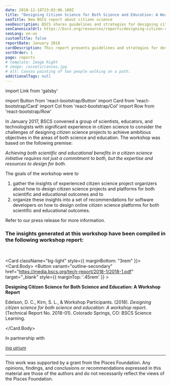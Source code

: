 ```yaml
---
date: 2018-12-18T23:03:06.180Z
title: "Designing Citizen Science for Both Science and Education: A Workshop Report"
seoTitle: New BSCS report about citizen science
seoDescription: BSCS shares guidelines and strategies for designing citizen projects with both scientific and educational benefits.
seoCanonicalUrl: https://bscs.org/resources/reports/designing-citizen-science-for-both-science-and-education-a-workshop-report
seoLang: en-us
customTitle: false
reportDate: January 2018
cardDescription: This report presents guidelines and strategies for designing citizen science projects with scientific and educational benefits.
sortOrder: 1
page: reports
# template: Image Right
# image: /assets/canvas.jpg
# alt: Canvas painting of two people walking on a path.
additionalTags: null
---
```


import Link from 'gatsby'

import Button from 'react-bootstrap/Button'
import Card from 'react-bootstrap/Card'
import Col from 'react-bootstrap/Col'
import Row from 'react-bootstrap/Row'

In January 2017, BSCS convened a group of scientists, educators, and technologists with significant experience in citizen science to consider the challenges of designing citizen science projects to achieve ambitious objectives in the areas of both science and education. The workshop was based on the following premise:
<br />

*Achieving both scientific and educational benefits in a citizen science initiative requires not just a commitment to both, but the expertise and resources to design for both.*

The goals of the workshop were to

<ol>
  <li>gather the insights of experienced citizen science project organizers about how to design citizen science projects and platforms for both scientific and educational outcomes and to</li>
  <li>organize these insights into a set of recommendations for software developers on how to design online citizen science platforms for both scientific and educational outcomes.</li>
</ol>

Refer to our <Link to="/our-work/news/new-bscs-report-presents-guidelines-for-designing-citizen-science-projects-that-merge-science-and-education">press release</Link> for more information.

### The insights generated at this workshop have been compiled in the following workshop report:
<br />

<Card className="bg-light" style={{ marginBottom: "3rem" }}>
  <Card.Body>
    <Row>
      <Col xs={2} lg={1}>
        <Button
          variant="outline-secondary"
          href="https://media.bscs.org/tech-report/2018-1/2018-1.pdf"
          target="_blank"
          style={{ marginTop: '.45rem' }}
        >
          <i className="fas fa-cloud-download-alt"></i>
        </Button>
      </Col>
      <Col>
        <p><strong>Designing Citizen Science for Both Science and Education: A Workshop Report</strong></p>
        <p>Edelson, D. C., Kirn, S. L., &amp; Workshop Participants. (2018). <em>Designing citizen science for both science and education: A workshop report</em>. (Technical Report No. 2018-01). Colorado Springs, CO: BSCS Science Learning.</p>
      </Col>
    </Row>
  </Card.Body>
</Card>

<div style={{ fontSize: "1.8rem", marginBottom: '1.5rem' }}><p>In partnership with</p></div>

<div className="d-flex justify-content-center">
  <div className="m-auto">
    <a
      href="http://www.inquirium.net/"
      target="_blank"
      rel="noopener noreferrer"
      style={{ textDecoration: 'none' }}
    >
      <div
        style={{
          fontFamily: 'futura-pt-condensed, sans-serif',
          fontStyle: 'normal',
          fontWeight: '400',
          fontSize: '5rem',
          color: '#55B7DD'
        }}
      >
        <span
          style={{
            fontFamily: 'futura-pt-condensed, sans-serif',
            fontStyle: 'normal',
            fontWeight: '400',
            color: '#0D0DA5'
          }}
        >
          inq
        </span>
        uirium
      </div>
    </a>
  </div>
</div>

<hr />

<div className="d-flex my-5">
  <div className="justify-content-center">
    <p className="text-center">This work was supported by a grant from the Pisces Foundation. Any opinions, findings, and conclusions or recommendations expressed in this material are those of the authors and do not necessarily reflect the views of the Pisces Foundation.</p>
  </div>
</div>
